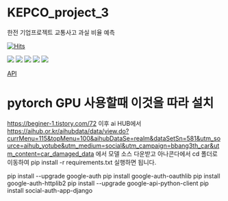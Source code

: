 # KEPCO_project_3

한전 기업프로젝트 교통사고 과실 비율 예측

[![Hits](https://hits.seeyoufarm.com/api/count/incr/badge.svg?url=https%3A%2F%2Fgithub.com%2FSHINSUNGH%2FPython_for_study&count_bg=%23255694&title_bg=%23555555&icon=python.svg&icon_color=%23479768&title=Welcome_for_students&edge_flat=false)](https://hits.seeyoufarm.com)

<img src="https://img.shields.io/badge/PyTorch-EE4C2C?style=for-the-badge&logo=PyTorch&logoColor=white"> <img src="https://img.shields.io/badge/Python-3776AB?style=for-the-badge&logo=Python&logoColor=white"> <img src="https://img.shields.io/badge/mysql-4479A1?style=for-the-badge&logo=mysql&logoColor=white"> <img src="https://img.shields.io/badge/github-181717?style=for-the-badge&logo=github&logoColor=white"> <img src="https://img.shields.io/badge/git-F05032?style=for-the-badge&logo=git&logoColor=white">

[API](https://docs.python.org/ko/3.9/library/index.html)

# pytorch GPU 사용할때 이것을 따라 설치

https://beginer-1.tistory.com/72
이후 ai HUB에서
https://aihub.or.kr/aihubdata/data/view.do?currMenu=115&topMenu=100&aihubDataSe=realm&dataSetSn=581&utm_source=aihub_yotube&utm_medium=social&utm_campaign=bbang3th_car&utm_content=car_damaged_data
에서 모델 소스 다운받고
아나콘다에서 cd 폴더로 이동하여
pip install -r requirements.txt
실행하면 됩니다.

pip install --upgrade google-auth
pip install google-auth-oauthlib
pip install google-auth-httplib2
pip install --upgrade google-api-python-client
pip install social-auth-app-django
